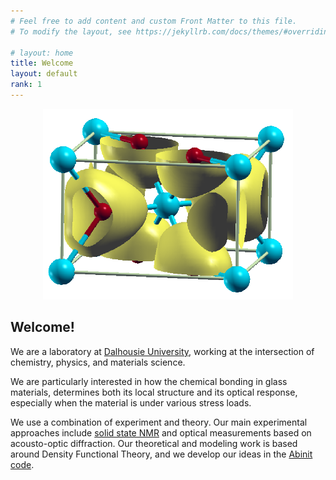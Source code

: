 ```yaml
---
# Feel free to add content and custom Front Matter to this file.
# To modify the layout, see https://jekyllrb.com/docs/themes/#overriding-theme-defaults

# layout: home
title: Welcome
layout: default
rank: 1
---
```

<center>
<img src="assets/images/stishovite-den-abinit.png" alt="Stishovite" width="400"/>
</center>

## Welcome!

We are a laboratory at [Dalhousie University](https://www.dal.ca),
working at the intersection of chemistry, physics, and materials science.

We are particularly interested in how the chemical bonding in glass materials,
determines both its local structure and its optical response, especially
when the material is under various stress loads.

We use a combination of experiment and theory. Our main experimental approaches
include [solid state NMR](https://www.dal.ca/diff/nmr3.html) and optical measurements
based on acousto-optic diffraction. Our theoretical and modeling work is based
around Density Functional Theory, and we develop our ideas in the 
[Abinit code](https://www.abinit.org).
